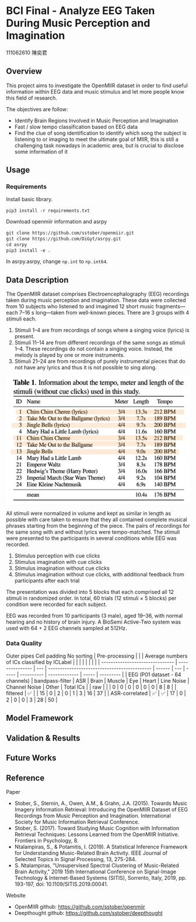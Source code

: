 # BCI Final - Analyze EEG Taken During Music Perception and Imagination
111062610 陳奕君

## Overview
This project aims to investigate the OpenMIIR dataset in order to find useful information within EEG data and music stimulus and let more people know this field of research. 

The objectives are follow:
- Identify Brain Regions Involved in Music Perception and Imagination
- Fast / slow tempo classification based on EEG data
- Find the clue of song identification to identify which song the subject is listening to or imaging to meet the ultimate goal of MIIR, this is still a challenging task nowadays in academic area, but is crucial to disclose some information of it

## Usage
### Requirements
Install basic library.
```
pip3 install -r requirements.txt
```
Download openmiir information and asrpy
```
git clone https://github.com/sstober/openmiir.git
git clone https://github.com/DiGyt/asrpy.git
cd asrpy
pip3 install -e .
```
In asrpy.asrpy, change `np.int` to `np.int64`.

## Data Description
The OpenMIIR dataset comprises Electroencephalography (EEG) recordings taken during music perception and imagination. These data were collected from 10 subjects who listened to and imagined 12 short music fragments—each 7–16 s long—taken from well-known pieces. There are 3 groups with 4 stimuli each.

1. Stimuli 1–4 are from recordings of songs where a singing voice (lyrics) is present.
2. Stimuli 11–14 are from different recordings of the same songs as stimuli 1–4. These recordings do not contain a singing voice. Instead, the melody is played by one or more instruments.
3. Stimuli 21–24 are from recordings of purely instrumental pieces that do not have any lyrics and thus it is not possible to sing along.

![image](stimulus.png)

All stimuli were normalized in volume and kept as similar in length as possible with care taken to ensure that they all contained complete musical phrases starting from the beginning of the piece. The pairs of recordings for the same song with and without lyrics were tempo-matched. The stimuli were presented to the participants in several conditions while EEG was recorded.

1. Stimulus perception with cue clicks
2. Stimulus imagination with cue clicks
3. Stimulus imagination without cue clicks
4. Stimulus imagination without cue clicks, with additional feedback from participants after each trial

The presentation was divided into 5 blocks that each comprised all 12 stimuli in randomized order. In total, 60 trials (12 stimuli × 5 blocks) per condition were recorded for each subject.

EEG was recorded from 10 participants (3 male), aged 19–36, with normal hearing and no history of brain injury. A BioSemi Active-Two system was used with 64 + 2 EEG channels sampled at 512Hz.

### Data Quality
 Outer pipes  Cell padding 
No sorting
| Pre-processing                  |                 |     | Average numbers of ICs classified by ICLabel |        |     |       |            |               |       |           |
| ------------------------------- | --------------- | --- | -------------------------------------------- | ------ | --- | ----- | ---------- | ------------- | ----- | --------- |
| EEG (P01 dataset - 64 channels) | bandpass-filter | ASR | Brain                                        | Muscle | Eye | Heart | Line Noise | Channel Noise | Other | Total ICs |
| raw                             |                 |     | 0                                            | 0      | 0   | 0     | 0          | 0             | 8     | 8         |
| filtered                        | ✅               |     | 15                                           | 0      | 2   | 0     | 1          | 3             | 16    | 37        |
| ASR-correlated                  | ✅               | ✅   | 17                                           | 0      | 2   | 0     | 0          | 3             | 28    | 50        |


## Model Framework

## Validation & Results

## Future Works


## Reference
Paper
- Stober, S., Sternin, A., Owen, A.M., & Grahn, J.A. (2015). Towards Music Imagery Information Retrieval: Introducing the OpenMIIR Dataset of EEG Recordings from Music Perception and Imagination. International Society for Music Information Retrieval Conference.
- Stober, S. (2017). Toward Studying Music Cognition with Information Retrieval Techniques: Lessons Learned from the OpenMIIR Initiative. Frontiers in Psychology, 8.
- Ntalampiras, S., & Potamitis, I. (2019). A Statistical Inference Framework for Understanding Music-Related Brain Activity. IEEE Journal of Selected Topics in Signal Processing, 13, 275-284.
- S. Ntalampiras, "Unsupervised Spectral Clustering of Music-Related Brain Activity," 2019 15th International Conference on Signal-Image Technology & Internet-Based Systems (SITIS), Sorrento, Italy, 2019, pp. 193-197, doi: 10.1109/SITIS.2019.00041.

Website
- OpenMIIR github: https://github.com/sstober/openmiir
- Deepthought github: https://github.com/sstober/deepthought
